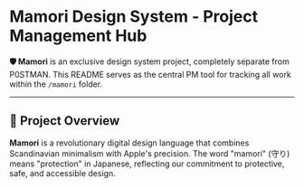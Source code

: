 # Mamori Design System - Project Management Hub

**🛡️ Mamori** is an exclusive design system project, completely separate from P0STMAN. This README serves as the central PM tool for tracking all work within the `/mamori` folder.

---

## 🌟 Project Overview

**Mamori** is a revolutionary digital design language that combines Scandinavian minimalism with Apple's precision. The word "mamori" (守り) means "protection" in Japanese, reflecting our commitment to protective, safe, and accessible design.